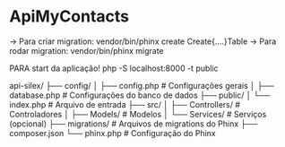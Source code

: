 # ApiMyContacts

-> Para criar migration:
    vendor/bin/phinx create Create{....}Table
-> Para rodar migration:
    vendor/bin/phinx migrate



PARA start da aplicação!
php -S localhost:8000 -t public   

api-silex/
├── config/
│   ├── config.php        # Configurações gerais
│   ├── database.php      # Configurações do banco de dados
├── public/
│   └── index.php         # Arquivo de entrada
├── src/
│   ├── Controllers/      # Controladores
│   ├── Models/           # Modelos
│   └── Services/         # Serviços (opcional)
├── migrations/           # Arquivos de migrations do Phinx
├── composer.json
└── phinx.php             # Configuração do Phinx
